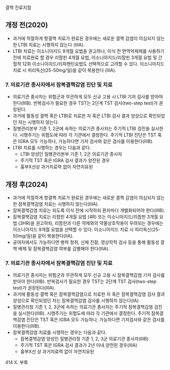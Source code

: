 결핵 진료지침

## 개정 전(2020)
- 과거에 적절하게 항결핵 치료가 완료된 경우에는 새로운 결핵 감염이 의심되지 않는 한 LTBI 치료는 시행하지 않는다 (IIIA).
- LTBI 치료는 이소니아지드 9개월 요법을 권고하나, 이식 전 면역억제제를 사용하기 전에 치료완료 할 경우 리팜핀 4개월 요법, 이소니아지드/리팜핀 3개월 요법 및 간헐적 12회 이소니아지드/리파펜틴요법도 선택적으로 고려할 수 있다. 이소니아지드 치료 시 피리독신(25-50mg/일)을 같이 복용한다 (IIIA).

### 7. 의료기관 종사자에서 잠복결핵감염 진단 및 치료
- 의료기관 종사자는 위험군과 무관하게 모두 신규 고용 시 LTBI 기저 검사를 받아야 한다(IIIB). 반복검사가 필요한 경우 TST는 2단계 TST 검사(two-step test)가 권장된다.
- 과거에 활동성 결핵 혹은 LTBI로 치료한 자 혹은 LTBI 검사 결과 양성으로 확인되었던 자는 시행하지 않는다.
- 질병관리본부 기준 1, 2군에 속하는 의료기관 종사자는 주기적 LTBI 검진을 실시한다. 시행주기는 위험도에 따라 각 기관에서 결정한다. 주기적 LTBI 진단은 TST 혹은 IGRA 모두 가능하나, 가능하다면 기저 검사와 같은 검사를 이용한다(IIIB).
- LTBI 치료를 시행하는 경우는 다음과 같다.
    - LTBI 양성인 질병관리본부 기준 1, 2군 의료기관 종사자
    - 주기적 TST 혹은 IGRA 검사 결과가 양전된 경우
    - 흉부X선상 과거치료력 없이 자연치유된

## 개정 후(2024)
- 과거에 적절하게 항결핵 치료가 완료된 경우에는 새로운 결핵 감염이 의심되지 않는 한 잠복결핵감염 치료는 시행하지 않는다(IIIA).
- 잠복결핵감염 치료는 되도록 이식 전에 시작하되 환자마다 개별화되어야 한다(IIIB).
- 잠복결핵감염 치료는 리팜핀 4개월 요법 (4R) 또는 이소니아지드/리팜핀 3개월 요법 (3HR)을 권고하되, 리팜핀과 다른 약제와의 약물상호작용이 우려되는 경우에는 이소니아지드 9개월 요법을 선택할 수 있다. 이소니아지드 치료 시 피리독신(25-50mg/일)을 같이 복용한다(IIA).
- 공여자에서도 가능하다면 병력 청취, 신체 진찰, 영상학적 검사 등을 통해 활동성 결핵 배제 및 잠복결핵감염 여부를 감별해야 한다(IIIA).

### 7. 의료기관 종사자에서 잠복결핵감염 진단 및 치료
- 의료기관 종사자는 위험군과 무관하게 모두 신규 고용 시 잠복결핵감염 기저 검사를 받아야 한다(IIIB). 반복검사가 필요한 경우 TST는 2단계 TST 검사(two-step test)가 권장된다(IIIA).
- 과거에 활동성 결핵 혹은 잠복결핵감염으로 치료한 자 혹은 잠복결핵감염 검사 결과 양성으로 확인되었던 자는 잠복결핵감염 검사를 시행하지 않는다(IA).
- 질병관리청 기준 1, 2, 3군에 속하는 의료기관 종사자는 주기적 잠복결핵감염 검진을 실시한다(IIIB). 시행주기는 위험도에 따라 각 기관에서 결정한다. 주기적 잠복결핵감염 진단은 TST 혹은 IGRA 모두 가능하나, 가능하다면 기저검사와 같은 검사를 이용한다(IIIB).
- 잠복결핵감염 치료를 시행하는 경우는 다음과 같다.
    - 잠복결핵감염 양성인 질병관리청 기준 1, 2, 3군 의료기관 종사자(IIIB)
    - 주기적 TST 혹은 IGRA 검사 결과가 2년 이내 양전된 경우(IIIA)
    - 흉부X선 상 과거치료력 없이 자연치유된

<PAGE>414
X. 부록